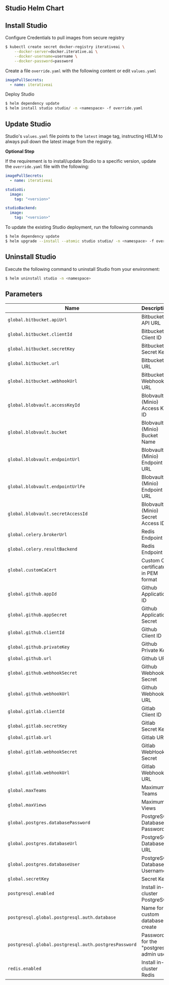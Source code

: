 ## Studio Helm Chart

## Install Studio

Configure Credentials to pull images from secure registry

```bash
$ kubectl create secret docker-registry iterativeai \
    --docker-server=docker.iterative.ai \
    --docker-username=username \
    --docker-password=password
```

Create a file `override.yaml` with the following content or edit `values.yaml`

```yaml
imagePullSecrets:
  - name: iterativeai
```

 Deploy Studio

```bash
$ helm dependency update
$ helm install studio studio/ -n <namespace> -f override.yaml
```

## Update Studio

Studio's `values.yaml` file points to the `latest` image tag, instructing HELM to always pull down the latest image from the registry. 

**Optional Step** 

If the requirement is to install/update Studio to a specific version, update the `override.yaml` file with the following:

```yaml
imagePullSecrets:
  - name: iterativeai

studioUi:
  image:
    tag: "<version>"

studioBackend:
  image:
    tag: "<version>"
```

To update the existing Studio deployment, run the following commands

```bash
$ helm dependency update
$ helm upgrade --install --atomic studio studio/ -n <namespace> -f override.yaml
```

## Uninstall Studio

Execute the following command to uninstall Studio from your environment:

```bash
$ helm uninstall studio -n <namespace>
```

## Parameters

| Name | Description | Value | Required |
|------|-------------|-------|----------|
| `global.bitbucket.apiUrl` | Bitbucket API URL | `""` | False |
| `global.bitbucket.clientId` | Bitbucket Client ID | `""` | False |
| `global.bitbucket.secretKey` | Bitbucket Secret Key | `""` | False |
| `global.bitbucket.url` | Bitbucket URL | `""` | False |
| `global.bitbucket.webhookUrl` | Bitbucket Webhook URL | `""` | False |
| `global.blobvault.accessKeyId` | Blobvault (Minio) Access Key ID | `""` | True |
| `global.blobvault.bucket` | Blobvault (Minio) Bucket Name | `""` | False |
| `global.blobvault.endpointUrl` | Blobvault (Minio) Endpoint URL | `""` | False |
| `global.blobvault.endpointUrlFe` | Blobvault (Minio) Endpoint URL | `""` | False |
| `global.blobvault.secretAccessId` | Blobvault (Minio) Secret Access ID | `""` | True |
| `global.celery.brokerUrl` | Redis Endpoint | `""` | False |
| `global.celery.resultBackend` | Redis Endpoint | `""` | False |
| `global.customCaCert` | Custom CA certificate in PEM format | `""` | False |
| `global.github.appId` | Github Application ID | `""` | False |
| `global.github.appSecret` | Github Application Secret | `""` | False |
| `global.github.clientId` | Github Client ID | `""` | False |
| `global.github.privateKey` | Github Private Key | `""` | False |
| `global.github.url` | Github URL | `""` | False |
| `global.github.webhookSecret` | Github Webhook Secret | `""` | False |
| `global.github.webhookUrl` | Github Webhook URL | `""` | False |
| `global.gitlab.clientId` | Gitlab Client ID | `""` | False |
| `global.gitlab.secretKey` | Gitlab Secret Key | `""` | False |
| `global.gitlab.url` | Gitlab URL | `""` | False |
| `global.gitlab.webhookSecret` | Gitlab WebHook Secret | `""` | False |
| `global.gitlab.webhookUrl` | Gitlab Webhook URL | `""` | False |
| `global.maxTeams` | Maximum Teams  | `""` | True |
| `global.maxViews` | Maximum Views  | `""` | True |
| `global.postgres.databasePassword` | PostgreSQL Database Password | `""` | True |
| `global.postgres.databaseUrl` | PostgreSQL Database URL | `""` | True |
| `global.postgres.databaseUser` | PostgreSQL Database Username | `""` | True |
| `global.secretKey` | Secret Key | `""` | False |
| `postgresql.enabled` | Install in-cluster PostgreSQL  | `true` | False |
| `postgresql.global.postgresql.auth.database` | Name for a custom database to create | `true` | True |
| `postgresql.global.postgresql.auth.postgresPassword` | Password for the "postgres" admin user | `true` | True |
| `redis.enabled` | Install in-cluster Redis  | `true` | False |
